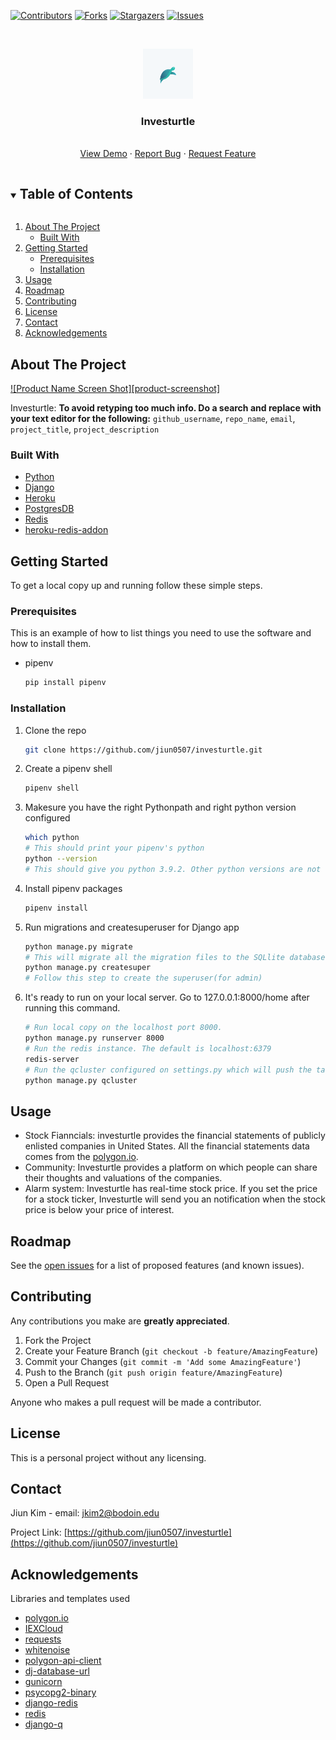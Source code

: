 <!-- PROJECT SHIELDS -->
<!--
*** I'm using markdown "reference style" links for readability.
*** Reference links are enclosed in brackets [ ] instead of parentheses ( ).
*** See the bottom of this document for the declaration of the reference variables
*** for contributors-url, forks-url, etc. This is an optional, concise syntax you may use.
*** https://www.markdownguide.org/basic-syntax/#reference-style-links
-->

[![Contributors][contributors-shield]][contributors-url]
[![Forks][forks-shield]][forks-url]
[![Stargazers][stars-shield]][stars-url]
[![Issues][issues-shield]][issues-url]

<!-- PROJECT LOGO -->
<br />
<p align="center">
  <a href="https://github.com/jiun0507/investurtle">
    <img src="static/img/logo.webp" alt="Logo" width="80" height="80">
  </a>

  <h3 align="center">Investurtle</h3>

  <p align="center">
    <br />
    <a href="https://tranquil-journey-32319.herokuapp.com/">View Demo</a>
    ·
    <a href="https://github.com/jiun0507/investurtle/issues">Report Bug</a>
    ·
    <a href="https://github.com/jiun0507/investurtle/issues">Request Feature</a>
  </p>
</p>

<!-- TABLE OF CONTENTS -->
<details open="open">
  <summary><h2 style="display: inline-block">Table of Contents</h2></summary>
  <ol>
    <li>
      <a href="#about-the-project">About The Project</a>
      <ul>
        <li><a href="#built-with">Built With</a></li>
      </ul>
    </li>
    <li>
      <a href="#getting-started">Getting Started</a>
      <ul>
        <li><a href="#prerequisites">Prerequisites</a></li>
        <li><a href="#installation">Installation</a></li>
      </ul>
    </li>
    <li><a href="#usage">Usage</a></li>
    <li><a href="#roadmap">Roadmap</a></li>
    <li><a href="#contributing">Contributing</a></li>
    <li><a href="#license">License</a></li>
    <li><a href="#contact">Contact</a></li>
    <li><a href="#acknowledgements">Acknowledgements</a></li>
  </ol>
</details>

<!-- ABOUT THE PROJECT -->

## About The Project

[![Product Name Screen Shot][product-screenshot]](https://example.com)

Investurtle:
**To avoid retyping too much info. Do a search and replace with your text editor for the following:**
`github_username`, `repo_name`, `email`, `project_title`, `project_description`

### Built With

- [Python](https://www.python.org/downloads/release/python-392/)
- [Django](https://www.djangoproject.com/)
- [Heroku](www.heroku.com)
- [PostgresDB](www.postgresql.org)
- [Redis](https://redis.io)
- [heroku-redis-addon](https://devcenter.heroku.com/articles/heroku-redis)

<!-- GETTING STARTED -->

## Getting Started

To get a local copy up and running follow these simple steps.

### Prerequisites

This is an example of how to list things you need to use the software and how to install them.

- pipenv
  ```sh
  pip install pipenv
  ```

### Installation

1. Clone the repo
   ```sh
   git clone https://github.com/jiun0507/investurtle.git
   ```
2. Create a pipenv shell
   ```sh
   pipenv shell
   ```
3. Makesure you have the right Pythonpath and right python version configured
   ```sh
   which python
   # This should print your pipenv's python
   python --version
   # This should give you python 3.9.2. Other python versions are not tried out.
   ```
4. Install pipenv packages
   ```sh
   pipenv install
   ```
5. Run migrations and createsuperuser for Django app
   ```sh
   python manage.py migrate
   # This will migrate all the migration files to the SQLlite database
   python manage.py createsuper
   # Follow this step to create the superuser(for admin)
   ```
6. It's ready to run on your local server. Go to 127.0.0.1:8000/home after running this command.

   ```sh
   # Run local copy on the localhost port 8000.
   python manage.py runserver 8000
   # Run the redis instance. The default is localhost:6379
   redis-server
   # Run the qcluster configured on settings.py which will push the tasks to the queue.
   python manage.py qcluster
   ```

<!-- USAGE EXAMPLES -->

## Usage

- Stock Fianncials: investurtle provides the financial statements of publicly enlisted companies in United States. All the financial statements data comes from the [polygon.io](https://polygon.io).
- Community: Investurtle provides a platform on which people can share their thoughts and valuations of the companies.
- Alarm system: Investurtle has real-time stock price. If you set the price for a stock ticker, Investurtle will send you an notification when the stock price is below your price of interest.

<!-- ROADMAP -->

## Roadmap

See the [open issues](https://github.com/jiun0507/investurtle/issues) for a list of proposed features (and known issues).

<!-- CONTRIBUTING -->

## Contributing

Any contributions you make are **greatly appreciated**.

1. Fork the Project
2. Create your Feature Branch (`git checkout -b feature/AmazingFeature`)
3. Commit your Changes (`git commit -m 'Add some AmazingFeature'`)
4. Push to the Branch (`git push origin feature/AmazingFeature`)
5. Open a Pull Request

Anyone who makes a pull request will be made a contributor.

<!-- LICENSE -->

## License

This is a personal project without any licensing.

<!-- CONTACT -->

## Contact

Jiun Kim - email: jkim2@bodoin.edu

Project Link: [https://github.com/jiun0507/investurtle](https://github.com/jiun0507/investurtle)

<!-- ACKNOWLEDGEMENTS -->

## Acknowledgements

Libraries and templates used

- [polygon.io](https://polygon.io)
- [IEXCloud](https://iexcloud.io)
- [requests](https://docs.python-requests.org/en/master/user/quickstart/)
- [whitenoise](http://whitenoise.evans.io/en/stable/)
- [polygon-api-client](https://pypi.org/project/polygon-api-client/)
- [dj-database-url](https://pypi.org/project/dj-database-url/)
- [gunicorn](https://docs.gunicorn.org/en/stable/configure.html)
- [psycopg2-binary](https://pypi.org/project/psycopg2-binary/)
- [django-redis](https://github.com/jazzband/django-redis)
- [redis](https://github.com/andymccurdy/redis-py)
- [django-q](https://github.com/Koed00/django-q)

<!-- MARKDOWN LINKS & IMAGES -->
<!-- https://www.markdownguide.org/basic-syntax/#reference-style-links -->

[contributors-shield]: https://img.shields.io/github/contributors/jiun0507/investurtle.svg?style=for-the-badge
[contributors-url]: https://github.com/jiun0507/investurtle/graphs/contributors
[forks-shield]: https://img.shields.io/github/forks/jiun0507/investurtle.svg?style=for-the-badge
[forks-url]: https://github.com/jiun0507/investurtle/network/members
[stars-shield]: https://img.shields.io/github/stars/jiun0507/investurtle.svg?style=for-the-badge
[stars-url]: https://github.com/jiun0507/investurtle/stargazers
[issues-shield]: https://img.shields.io/github/issues/jiun0507/investurtle.svg?style=for-the-badge
[issues-url]: https://github.com/jiun0507/investurtle/issues
[license-shield]: https://img.shields.io/github/license/jiun0507/investurtle.svg?style=for-the-badge
[linkedin-url]: https://linkedin.com/in/jiun0507
